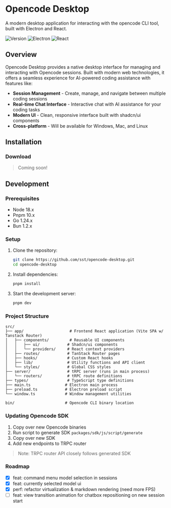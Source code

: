 # Opencode Desktop

A modern desktop application for interacting with the opencode CLI tool, built with Electron and React.

![Version](https://img.shields.io/badge/version-0.1.0-blue.svg)
![Electron](https://img.shields.io/badge/electron-37.0.0-blue.svg)
![React](https://img.shields.io/badge/react-19.1.1-blue.svg)

## Overview

Opencode Desktop provides a native desktop interface for managing and interacting with Opencode sessions.
Built with modern web technologies, it offers a seamless experience for AI-powered coding assistance with features like:

- **Session Management** - Create, manage, and navigate between multiple coding sessions
- **Real-time Chat Interface** - Interactive chat with AI assistance for your coding tasks
- **Modern UI** - Clean, responsive interface built with shadcn/ui components
- **Cross-platform** - Will be available for Windows, Mac, and Linux

## Installation

### Download

> Coming soon!

## Development

### Prerequisites

- Node 18.x
- Pnpm 10.x
- Go 1.24.x
- Bun 1.2.x

### Setup

1. Clone the repository:

   ```bash
   git clone https://github.com/sst/opencode-desktop.git
   cd opencode-desktop
   ```

2. Install dependencies:

   ```bash
   pnpm install
   ```

3. Start the development server:
   ```bash
   pnpm dev
   ```

### Project Structure

```
src/
├── app/                    # Frontend React application (Vite SPA w/ Tanstack Router)
│   ├── components/         # Reusable UI components
│   │   ├── ui/            # Shadcn/ui components
│   │   └── providers/     # React context providers
│   ├── routes/            # TanStack Router pages
│   ├── hooks/             # Custom React hooks
│   ├── lib/               # Utility functions and API client
│   └── styles/            # Global CSS styles
├── server/                # tRPC server (runs in main process)
│   └── routers/           # tRPC route definitions
├── types/                 # TypeScript type definitions
├── main.ts               # Electron main process
├── preload.ts            # Electron preload script
└── window.ts             # Window management utilities

bin/                      # Opencode CLI binary location
```

### Updating Opencode SDK

1. Copy over new Opencode binaries
2. Run script to generate SDK `packages/sdk/js/script/generate`
3. Copy over new SDK
4. Add new endpoints to TRPC router

> Note: TRPC router API closely follows generated SDK

### Roadmap

- [x] feat: command menu model selection in sessions
- [x] feat: currently selected model ui
- [x] perf: refactor virtualization & markdown rendering (need more FPS)
- [ ] feat: view transition animation for chatbox repositioning on new session start
